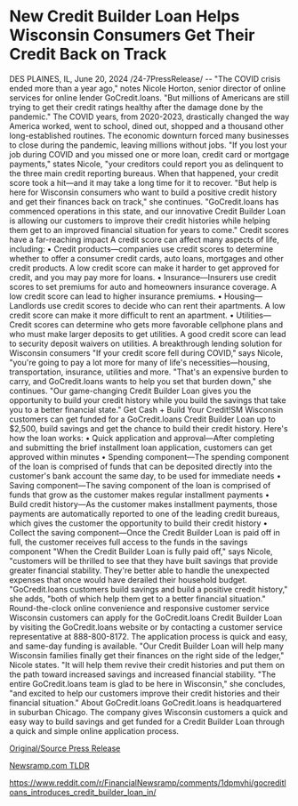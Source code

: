 # New Credit Builder Loan Helps Wisconsin Consumers Get Their Credit Back on Track

DES PLAINES, IL, June 20, 2024 /24-7PressRelease/ -- "The COVID crisis ended more than a year ago," notes Nicole Horton, senior director of online services for online lender GoCredit.loans. "But millions of Americans are still trying to get their credit ratings healthy after the damage done by the pandemic."  The COVID years, from 2020-2023, drastically changed the way America worked, went to school, dined out, shopped and a thousand other long-established routines. The economic downturn forced many businesses to close during the pandemic, leaving millions without jobs.  "If you lost your job during COVID and you missed one or more loan, credit card or mortgage payments," states Nicole, "your creditors could report you as delinquent to the three main credit reporting bureaus. When that happened, your credit score took a hit—and it may take a long time for it to recover.  "But help is here for Wisconsin consumers who want to build a positive credit history and get their finances back on track," she continues. "GoCredit.loans has commenced operations in this state, and our innovative Credit Builder Loan is allowing our customers to improve their credit histories while helping them get to an improved financial situation for years to come."  Credit scores have a far-reaching impact  A credit score can affect many aspects of life, including:  •	Credit products—companies use credit scores to determine whether to offer a consumer credit cards, auto loans, mortgages and other credit products. A low credit score can make it harder to get approved for credit, and you may pay more for loans. •	Insurance—Insurers use credit scores to set premiums for auto and homeowners insurance coverage. A low credit score can lead to higher insurance premiums. •	Housing—Landlords use credit scores to decide who can rent their apartments. A low credit score can make it more difficult to rent an apartment. •	Utilities—Credit scores can determine who gets more favorable cellphone plans and who must make larger deposits to get utilities. A good credit score can lead to security deposit waivers on utilities.  A breakthrough lending solution for Wisconsin consumers  "If your credit score fell during COVID," says Nicole, "you're going to pay a lot more for many of life's necessities—housing, transportation, insurance, utilities and more.  "That's an expensive burden to carry, and GoCredit.loans wants to help you set that burden down," she continues. "Our game-changing Credit Builder Loan gives you the opportunity to build your credit history while you build the savings that take you to a better financial state."  Get Cash + Build Your Credit!SM  Wisconsin customers can get funded for a GoCredit.loans Credit Builder Loan up to $2,500, build savings and get the chance to build their credit history.  Here's how the loan works:  •	Quick application and approval—After completing and submitting the brief installment loan application, customers can get approved within minutes  •	Spending component—The spending component of the loan is comprised of funds that can be deposited directly into the customer's bank account the same day, to be used for immediate needs •	Saving component—The saving component of the loan is comprised of funds that grow as the customer makes regular installment payments •	Build credit history—As the customer makes installment payments, those payments are automatically reported to one of the leading credit bureaus, which gives the customer the opportunity to build their credit history •	Collect the saving component—Once the Credit Builder Loan is paid off in full, the customer receives full access to the funds in the savings component  "When the Credit Builder Loan is fully paid off," says Nicole, "customers will be thrilled to see that they have built savings that provide greater financial stability. They're better able to handle the unexpected expenses that once would have derailed their household budget.  "GoCredit.loans customers build savings and build a positive credit history," she adds, "both of which help them get to a better financial situation."  Round-the-clock online convenience and responsive customer service  Wisconsin customers can apply for the GoCredit.loans Credit Builder Loan by visiting the GoCredit.loans website or by contacting a customer service representative at 888-800-8172.  The application process is quick and easy, and same-day funding is available.   "Our Credit Builder Loan will help many Wisconsin families finally get their finances on the right side of the ledger," Nicole states. "It will help them revive their credit histories and put them on the path toward increased savings and increased financial stability.   "The entire GoCredit.loans team is glad to be here in Wisconsin," she concludes, "and excited to help our customers improve their credit histories and their financial situation."  About GoCredit.loans  GoCredit.loans is headquartered in suburban Chicago. The company gives Wisconsin customers a quick and easy way to build savings and get funded for a Credit Builder Loan through a quick and simple online application process. 

[Original/Source Press Release](https://www.24-7pressrelease.com/press-release/511829/new-credit-builder-loan-helps-wisconsin-consumers-get-their-credit-back-on-track)
                    

[Newsramp.com TLDR](None) 

https://www.reddit.com/r/FinancialNewsramp/comments/1dpmvhi/gocreditloans_introduces_credit_builder_loan_in/